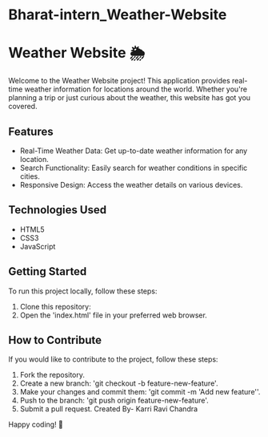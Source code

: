 # Bharat-intern_Weather-Website
# Weather Website 🌦️
Welcome to the Weather Website project! This application provides real-time weather information for locations around the world. Whether you're planning a trip or just curious about the weather, this website has got you covered.

## Features
+ Real-Time Weather Data: Get up-to-date weather information for any location.
+ Search Functionality: Easily search for weather conditions in specific cities.
+ Responsive Design: Access the weather details on various devices.
## Technologies Used
+ HTML5
+ CSS3
+ JavaScript
## Getting Started
To run this project locally, follow these steps:

1. Clone this repository: 
2. Open the 'index.html' file in your preferred web browser.
## How to Contribute
If you would like to contribute to the project, follow these steps:

1. Fork the repository.
2. Create a new branch: 'git checkout -b feature-new-feature'.
3. Make your changes and commit them: 'git commit -m 'Add new feature''.
4. Push to the branch: 'git push origin feature-new-feature'.
5. Submit a pull request.
Created By- Karri Ravi Chandra

Happy coding! 🚀
